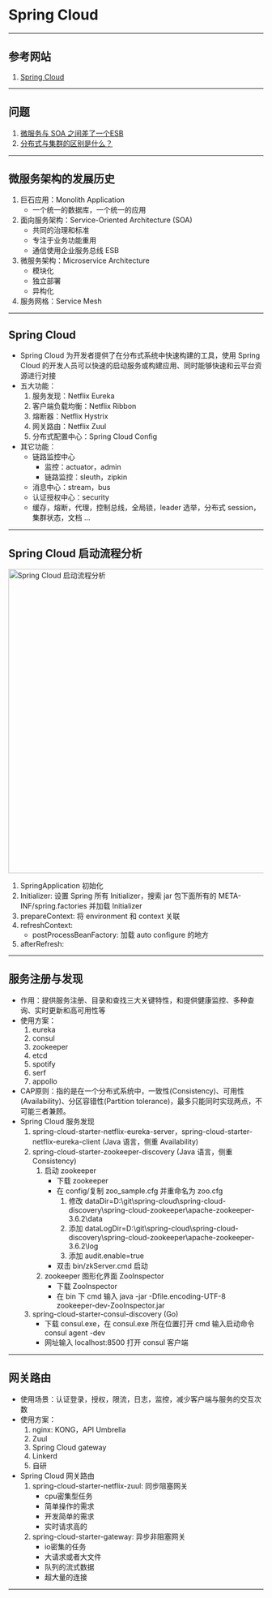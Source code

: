 # Spring Cloud

---
## 参考网站
1. [Spring Cloud](https://spring.io/projects/spring-cloud)
---
## 问题
1. [微服务与 SOA 之间差了一个ESB](https://blog.csdn.net/jdk2006/article/details/51695416)
2. [分布式与集群的区别是什么？](https://www.zhihu.com/question/20004877)
---
## 微服务架构的发展历史
1. 巨石应用：Monolith Application
    - 一个统一的数据库，一个统一的应用
2. 面向服务架构：Service-Oriented Architecture (SOA)
    - 共同的治理和标准
    - 专注于业务功能重用
    - 通信使用企业服务总线 ESB
3. 微服务架构：Microservice Architecture
    - 模块化
    - 独立部署
    - 异构化
4. 服务网格：Service Mesh
---
## Spring Cloud
- Spring Cloud 为开发者提供了在分布式系统中快速构建的工具，使用 Spring Cloud 的开发人员可以快速的启动服务或构建应用、同时能够快速和云平台资源进行对接
- 五大功能：
    1. 服务发现：Netflix Eureka
    2. 客户端负载均衡：Netflix Ribbon
    3. 熔断器：Netflix Hystrix
    4. 网关路由：Netflix Zuul
    5. 分布式配置中心：Spring Cloud Config
- 其它功能：
    - 链路监控中心
        - 监控：actuator，admin
        - 链路监控：sleuth，zipkin
    - 消息中心：stream，bus
    - 认证授权中心：security
    - 缓存，熔断，代理，控制总线，全局锁，leader 选举，分布式 session，集群状态，文档 ...
---
## Spring Cloud 启动流程分析
<img alt="Spring Cloud 启动流程分析" src="https://img1.mukewang.com/5fc6704800015dd319201080.jpg" width="600"/>

1. SpringApplication 初始化
2. Initializer: 设置 Spring 所有 Initializer，搜索 jar 包下面所有的 META-INF/spring.factories 并加载 Initializer
3. prepareContext: 将 environment 和 context 关联
4. refreshContext:
    - postProcessBeanFactory: 加载 auto configure 的地方
5. afterRefresh:
---
## 服务注册与发现
- 作用：提供服务注册、目录和查找三大关键特性，和提供健康监控、多种查询、实时更新和高可用性等
- 使用方案：
    1. eureka
    2. consul
    3. zookeeper
    4. etcd
    5. spotify
    6. serf
    7. appollo
- CAP原则：指的是在一个分布式系统中，一致性(Consistency)、可用性(Availability)、分区容错性(Partition tolerance)，最多只能同时实现两点，不可能三者兼顾。
- Spring Cloud 服务发现
    1. spring-cloud-starter-netflix-eureka-server，spring-cloud-starter-netflix-eureka-client (Java 语言，侧重 Availability)
    2. spring-cloud-starter-zookeeper-discovery (Java 语言，侧重 Consistency)
        1. 启动 zookeeper 
            - 下载 zookeeper
            - 在 config/复制 zoo_sample.cfg 并重命名为 zoo.cfg
                1. 修改 dataDir=D:\\git\\spring-cloud\\spring-cloud-discovery\\spring-cloud-zookeeper\\apache-zookeeper-3.6.2\\data
                2. 添加 dataLogDir=D:\\git\\spring-cloud\\spring-cloud-discovery\\spring-cloud-zookeeper\\apache-zookeeper-3.6.2\\log
                3. 添加 audit.enable=true
            - 双击 bin/zkServer.cmd 启动
        2. zookeeper 图形化界面 ZooInspector
            - 下载 ZooInspector
            - 在 bin 下 cmd 输入 java -jar -Dfile.encoding-UTF-8 zookeeper-dev-ZooInspector.jar
    3. spring-cloud-starter-consul-discovery (Go)
        - 下载 consul.exe，在 consul.exe 所在位置打开 cmd 输入启动命令 consul agent -dev
        - 网址输入 localhost:8500 打开 consul 客户端
---
## 网关路由
- 使用场景：认证登录，授权，限流，日志，监控，减少客户端与服务的交互次数
- 使用方案：
    1. nginx: KONG，API Umbrella
    2. Zuul
    3. Spring Cloud gateway
    4. Linkerd
    5. 自研
- Spring Cloud 网关路由
    1. spring-cloud-starter-netflix-zuul: 同步阻塞网关
        - cpu密集型任务
        - 简单操作的需求
        - 开发简单的需求
        - 实时请求高的
    2. spring-cloud-starter-gateway: 异步非阻塞网关
        - io密集的任务
        - 大请求或者大文件
        - 队列的流式数据
        - 超大量的连接
---